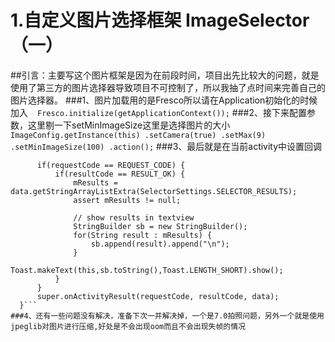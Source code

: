  
# 1.自定义图片选择框架 ImageSelector（一）
##引言：主要写这个图片框架是因为在前段时间，项目出先比较大的问题，就是使用了第三方的图片选择器导致项目不可控制了，所以我抽了点时间来完善自己的图片选择器。
###1、图片加载用的是Fresco所以请在Application初始化的时候加入
  ``` Fresco.initialize(getApplicationContext());```
###2、接下来配置参数，这里剔一下setMinImageSize这里是选择图片的大小
      ```     ImageConfig.getInstance(this)
                .setCamera(true)
                .setMax(9)
                .setMinImageSize(100)
                .action();```
###3、最后就是在当前activity中设置回调

  ```  protected void onActivityResult(int requestCode, int resultCode, Intent data) {
        if(requestCode == REQUEST_CODE) {
            if(resultCode == RESULT_OK) {
                mResults = data.getStringArrayListExtra(SelectorSettings.SELECTOR_RESULTS);
                assert mResults != null;

                // show results in textview
                StringBuilder sb = new StringBuilder();
                for(String result : mResults) {
                    sb.append(result).append("\n");
                }
                Toast.makeText(this,sb.toString(),Toast.LENGTH_SHORT).show();
            }
        }
        super.onActivityResult(requestCode, resultCode, data);
    }```
###4、还有一些问题没有解决，准备下次一并解决掉，一个是7.0拍照问题，另外一个就是使用jpeglib对图片进行压缩,好处是不会出现oom而且不会出现失帧的情况


